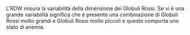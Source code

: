 L'RDW misura la variabilità della dimensione dei Globuli Rossi. Se vi è una grande variabilità significa che è presente una combinazione di Globuli
Rossi molto grandi e Globuli Rossi molto piccoli e questo comporta uno stato di anemia.
